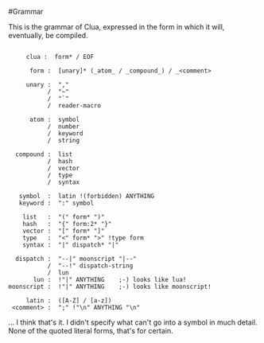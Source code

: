 #Grammar

This is the grammar of Clua, expressed in the form in which it will, eventually, be compiled.

```text

     clua :  form* / EOF

      form :  [unary]* (_atom_ / _compound_) / _<comment>

     unary :  ","
   	       /  "~"
	       /  "`"
	       /  reader-macro

      atom :  symbol 
	       /  number 
	       /  keyword
	       /  string

  compound :  list
		   /  hash
		   /  vector
		   /  type 
		   /  syntax

   symbol  :  latin !(forbidden) ANYTHING
   keyword :  ":" symbol

    list   :  "(" form* ")"
    hash   :  "{" form:2* "}"
    vector :  "[" form* "]"
    type   :  "<" form* ">" !type form
    syntax :  "|" dispatch* "|"

  dispatch :  "--|" moonscript "|--" 
		   /  "--!" dispatch-string 
		   /  lun
       lun :  !"|" ANYTHING    ;-) looks like lua!  
moonscript :  !"|" ANYTHING    ;-) looks like moonscript!

     latin :  ([A-Z] / [a-z])
 <comment> :  ";" !"\n" ANYTHING "\n"
```

... I think that's it. I didn't specify what can't go into a symbol in much detail. None of the quoted literal forms, that's for certain. 
